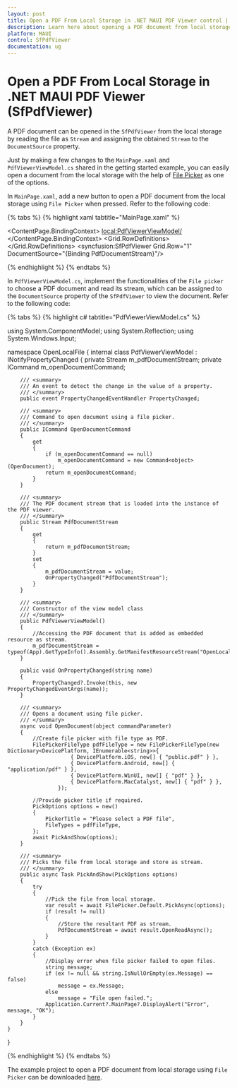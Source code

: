 ```yaml
---
layout: post
title: Open a PDF From Local Storage in .NET MAUI PDF Viewer control | Syncfusion
description: Learn here about opening a PDF document from local storage in Syncfusion .NET MAUI PDF Viewer (SfPdfViewer) control.
platform: MAUI
control: SfPdfViewer
documentation: ug
---
```


# Open a PDF From Local Storage in .NET MAUI PDF Viewer (SfPdfViewer)

A PDF document can be opened in the `SfPdfViewer` from the local storage by reading the file as `Stream` and assigning the obtained `Stream` to the `DocumentSource` property.

Just by making a few changes to the `MainPage.xaml` and `PdfViewerViewModel.cs` shared in the getting started example, you can easily open a document from the local storage with the help of [File Picker](https://learn.microsoft.com/en-us/dotnet/maui/platform-integration/storage/file-picker?view=net-maui-7.0&tabs=ios) as one of the options. 

In `MainPage.xaml`, add a new button to open a PDF document from the local storage using `File Picker` when pressed. Refer to the following code:

{% tabs %}
{% highlight xaml tabtitle="MainPage.xaml" %}

<?xml version="1.0" encoding="utf-8" ?>
<ContentPage xmlns="http://schemas.microsoft.com/dotnet/2021/maui"
             xmlns:x="http://schemas.microsoft.com/winfx/2009/xaml"
             x:Class="OpenLocalFile.MainPage"
             xmlns:local="clr-namespace:OpenLocalFile"
             xmlns:syncfusion="clr-namespace:Syncfusion.Maui.PdfViewer;assembly=Syncfusion.Maui.PdfViewer">
    <ContentPage.BindingContext>
        <local:PdfViewerViewModel/>
    </ContentPage.BindingContext>
    <Grid>
        <Grid.RowDefinitions>
            <RowDefinition Height="Auto"/>
            <RowDefinition Height="*"/>
        </Grid.RowDefinitions>
        <Grid
            Grid.Row="0" BackgroundColor="#FFF6F6F6" Padding="8"
            IsVisible="{OnPlatform MacCatalyst=False}">
            <Label FontSize="Medium" TextColor="Black" VerticalOptions="Center" Text="Choose File"></Label>
            <ImageButton 
                Source="openfile.png" 
                BackgroundColor="#FFF6F6F6"
                VerticalOptions="Center" HorizontalOptions="End" 
                Aspect="Center" Command="{Binding OpenDocumentCommand}"/>
        </Grid>
        <syncfusion:SfPdfViewer Grid.Row="1" DocumentSource="{Binding PdfDocumentStream}"/>
    </Grid>
</ContentPage>

{% endhighlight %} 
{% endtabs %}

In `PdfViewerViewModel.cs`, implement the functionalities of the `File picker` to choose a PDF document and read its stream, which can be assigned to the `DocumentSource` property of the `SfPdfViewer` to view the document. Refer to the following code:

{% tabs %}
{% highlight c# tabtitle="PdfViewerViewModel.cs" %}

using System.ComponentModel;
using System.Reflection;
using System.Windows.Input;

namespace OpenLocalFile
{
    internal class PdfViewerViewModel : INotifyPropertyChanged
    {
        private Stream m_pdfDocumentStream;
        private ICommand m_openDocumentCommand;

        /// <summary>
        /// An event to detect the change in the value of a property.
        /// </summary>
        public event PropertyChangedEventHandler PropertyChanged;

        /// <summary>
        /// Command to open document using a file picker.
        /// </summary>
        public ICommand OpenDocumentCommand
        {
            get
            {
                if (m_openDocumentCommand == null)
                    m_openDocumentCommand = new Command<object>(OpenDocument);
                return m_openDocumentCommand;
            }
        }

        /// <summary>
        /// The PDF document stream that is loaded into the instance of the PDF viewer. 
        /// </summary>
        public Stream PdfDocumentStream
        {
            get
            {
                return m_pdfDocumentStream;
            }
            set
            {
                m_pdfDocumentStream = value;
                OnPropertyChanged("PdfDocumentStream");
            }
        }

        /// <summary>
        /// Constructor of the view model class
        /// </summary>
        public PdfViewerViewModel()
        {
            //Accessing the PDF document that is added as embedded resource as stream.
            m_pdfDocumentStream = typeof(App).GetTypeInfo().Assembly.GetManifestResourceStream("OpenLocalFile.Assets.PDF_Succinctly.pdf");
        }

        public void OnPropertyChanged(string name)
        {
            PropertyChanged?.Invoke(this, new PropertyChangedEventArgs(name));
        }

        /// <summary>
        /// Opens a document using file picker.
        /// </summary>
        async void OpenDocument(object commandParameter)
        {
            //Create file picker with file type as PDF.
            FilePickerFileType pdfFileType = new FilePickerFileType(new Dictionary<DevicePlatform, IEnumerable<string>>{
                        { DevicePlatform.iOS, new[] { "public.pdf" } },
                        { DevicePlatform.Android, new[] { "application/pdf" } },
                        { DevicePlatform.WinUI, new[] { "pdf" } },
                        { DevicePlatform.MacCatalyst, new[] { "pdf" } },
                    });

            //Provide picker title if required.
            PickOptions options = new()
            {
                PickerTitle = "Please select a PDF file",
                FileTypes = pdfFileType,
            };
            await PickAndShow(options);
        }

        /// <summary>
        /// Picks the file from local storage and store as stream.
        /// </summary>
        public async Task PickAndShow(PickOptions options)
        {
            try
            {
                //Pick the file from local storage.
                var result = await FilePicker.Default.PickAsync(options);
                if (result != null)
                {
                    //Store the resultant PDF as stream.
                    PdfDocumentStream = await result.OpenReadAsync();
                }
            }
            catch (Exception ex)
            {
                //Display error when file picker failed to open files.
                string message;
                if (ex != null && string.IsNullOrEmpty(ex.Message) == false)
                    message = ex.Message;
                else
                    message = "File open failed.";
                Application.Current?.MainPage?.DisplayAlert("Error", message, "OK");
            }
        }
    }
}

{% endhighlight %} 
{% endtabs %}

The example project to open a PDF document from local storage using `File Picker` can be downloaded [here](https://github.com/SyncfusionExamples/maui-pdf-viewer-examples). 
